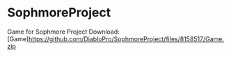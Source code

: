 # SophmoreProject
Game for Sophmore Project
Download: [Game]https://github.com/DiabloPro/SophmoreProject/files/8158517/Game.zip

